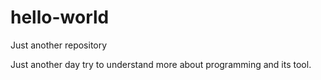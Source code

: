 # hello-world
Just another repository

Just another day try to understand more about programming and its tool.
